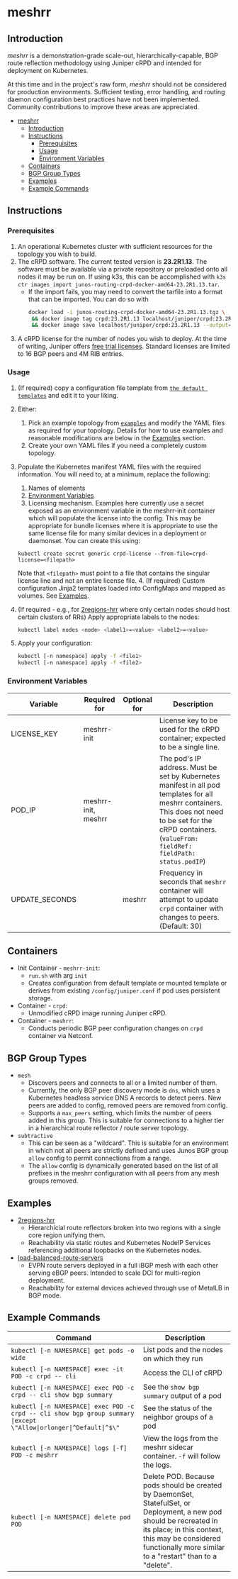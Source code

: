 # meshrr

## Introduction
*meshrr* is a demonstration-grade scale-out, hierarchically-capable, BGP route reflection methodology using Juniper cRPD and intended for deployment on Kubernetes.

At this time and in the project's raw form, *meshrr* should not be considered for production environments. Sufficient testing, error handling, and routing daemon configuration best practices have not been implemented. Community contributions to improve these areas are appreciated.

- [meshrr](#meshrr)
  - [Introduction](#introduction)
  - [Instructions](#instructions)
    - [Prerequisites](#prerequisites)
    - [Usage](#usage)
    - [Environment Variables](#environment-variables)
  - [Containers](#containers)
  - [BGP Group Types](#bgp-group-types)
  - [Examples](#examples)
  - [Example Commands](#example-commands)

## Instructions

### Prerequisites

1. An operational Kubernetes cluster with sufficient resources for the topology you wish to build.
2. The cRPD software. The current tested version is **23.2R1.13**. The software must be available via a private repository or preloaded onto all nodes it may be run on. If using k3s, this can be accomplished with `k3s ctr images import junos-routing-crpd-docker-amd64-23.2R1.13.tar`.
   - If the import fails, you may need to convert the tarfile into a format that can be imported. You can do so with
     ```sh
     docker load -i junos-routing-crpd-docker-amd64-23.2R1.13.tgz \
      && docker image tag crpd:23.2R1.13 localhost/juniper/crpd:23.2R1.13 \
      && docker image save localhost/juniper/crpd:23.2R1.13 --output=junos-routing-crpd-docker-amd64-23.2R1.13.tar 
     ```
3. A cRPD license for the number of nodes you wish to deploy. At the time of writing, Juniper offers [free trial licenses](https://www.juniper.net/us/en/dm/crpd-trial/). Standard licenses are limited to 16 BGP peers and 4M RIB entries.

### Usage

1. (If required) copy a configuration file template from [`the default templates`](meshrr/defaults/) and edit it to your liking.

2.  Either:
    1. Pick an example topology from [`examples`](examples/) and modify the YAML files as required for your topology. Details for how to use examples and reasonable modifications are below in the [Examples](#Examples) section.
    2. Create your own YAML files if you need a completely custom topology.

3.  Populate the Kubernetes manifest YAML files with the required information. You will need to, at a minimum, replace the following:
    1. Names of elements
    2. [Environment Variables](#Environment-Variables)
    3. Licensing mechanism. Examples here currently use a secret exposed as an environment variable in the meshrr-init container which will populate the license into the config. This may be appropriate for bundle licenses where it is appropriate to use the same license file for many similar devices in a deployment or daemonset. You can create this using:
      ```
      kubectl create secret generic crpd-license --from-file=crpd-license=<filepath>
      ```
    Note that `<filepath>` must point to a file that contains the singular license line and not an entire license file.
    4. (If required) Custom configuration Jinja2 templates loaded into ConfigMaps and mapped as volumes. See [Examples](#Examples).
4.  (If required - e.g., for [2regions-hrr](examples/2regions-hrr/) where only certain nodes should host certain clusters of RRs) Apply appropriate labels to the nodes:
    ```bash
    kubectl label nodes <node> <label1>=<value> <label2>=<value>
    ```
5.  Apply your configuration:
    ```bash
    kubectl [-n namespace] apply -f <file1>
    kubectl [-n namespace] apply -f <file2>
    ```

### Environment Variables

| Variable       | Required for        | Optional for | Description                                                  |
| -------------- | ------------------- | ------------ | ------------------------------------------------------------ |
| LICENSE_KEY    | meshrr-init         |              | License key to be used for the cRPD container; expected to be a single line. |
| POD_IP         | meshrr-init, meshrr |              | The pod's IP address. Must be set by Kubernetes manifest in all pod templates for all meshrr containers. This does not need to be set for the cRPD containers. (`valueFrom: fieldRef: fieldPath: status.podIP`) |
| UPDATE_SECONDS |                     | meshrr       | Frequency in seconds that `meshrr` container will attempt to update `crpd` container with changes to peers. (Default: 30) |


## Containers

- Init Container - `meshrr-init`:
  - `run.sh` with arg `init`
  - Creates configuration from default template or mounted template or derives from existing `/config/juniper.conf` if pod uses persistent storage.
- Container - `crpd`:
  - Unmodified cRPD image running Juniper cRPD.
- Container - `meshrr`:
  - Conducts periodic BGP peer configuration changes on `crpd` container via Netconf.

## BGP Group Types

- `mesh`
  - Discovers peers and connects to all or a limited number of them.
  - Currently, the only BGP peer discovery mode is `dns`, which uses a Kubernetes headless service DNS A records to detect peers.
  New peers are added to config, removed peers are removed from config.
  - Supports a `max_peers` setting, which limits the number of peers added in this group. This is suitable for connections to a higher tier in a hierarchical route reflector / route server topology.
- `subtractive`
  - This can be seen as a "wildcard". This is suitable for an environment in which not all peers are strictly defined and uses Junos BGP group `allow` config to permit connections from a range.
  - The `allow` config is dynamically generated based on the list of all prefixes in the meshrr configuration with all peers from any mesh groups removed.

## Examples

- [2regions-hrr](examples/2regions-hrr)
  - Hierarchicial route reflectors broken into two regions with a single core region unifying them.
  - Reachability via static routes and Kubernetes NodeIP Services referencing additional loopbacks on the Kubernetes nodes.
- [load-balanced-route-servers](examples/load-balanced-route-servers)
  - EVPN route servers deployed in a full iBGP mesh with each other serving eBGP peers. Intended to scale DCI for multi-region deployment.
  - Reachability for external devices achieved through use of MetalLB in BGP mode.

## Example Commands

| Command                                                      | Description                                                  |
| ------------------------------------------------------------ | ------------------------------------------------------------ |
| `kubectl [-n NAMESPACE] get pods -o wide`                    | List pods and the nodes on which they run                    |
| `kubectl [-n NAMESPACE] exec -it POD -c crpd -- cli`         | Access the CLI of cRPD                                       |
| `kubectl [-n NAMESPACE] exec POD -c crpd -- cli show bgp summary` | See the `show bgp summary` output of a pod                   |
| `kubectl [-n NAMESPACE] exec POD -c crpd -- cli show bgp group summary \|except \"Allow\|orlonger\|^Default\|^$\"` | See the status of the neighbor groups of a pod               |
| `kubectl [-n NAMESPACE] logs [-f] POD -c meshrr`             | View the logs from the meshrr sidecar container. `-f` will follow the logs. |
| `kubectl [-n NAMESPACE] delete pod POD`                      | Delete POD. Because pods should be created by DaemonSet, StatefulSet, or Deployment, a new pod should be recreated in its place; in this context, this may be considered functionally more similar to a "restart" than to a "delete". |



